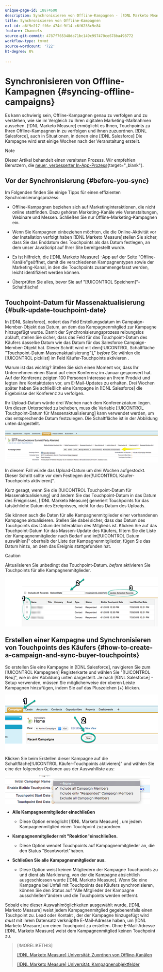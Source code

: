 ```yaml
---
unique-page-id: 18874600
description: Synchronisieren von Offline-Kampagnen - [!DNL Marketo Measure]
title: Synchronisieren von Offline-Kampagnen
exl-id: a6f9e217-ff6e-474d-9f14-c6f6238c9e84
feature: Channels
source-git-commit: 4787f765348da71bc149c997470ce678ba498772
workflow-type: tm+mt
source-wordcount: '722'
ht-degree: 0%

---
```


# Synchronisieren von Offline-Kampagnen {#syncing-offline-campaigns}

Es kann schwierig sein, Offline-Kampagnen genau zu verfolgen und zu verstehen, wie sie im Vergleich zu Ihren digitalen Marketing-Maßnahmen aussehen. [!DNL Marketo Measure] ermöglicht es Ihnen, Touchpoints zu Ihren Offline-Kampagnen in zu verfolgen und ihnen zuzuordnen. [!DNL Salesforce], auch in Situationen, in denen eine [!DNL Salesforce] Die Kampagne wird erst einige Wochen nach der Veranstaltung erstellt.

>[!NOTE]
>
>Dieser Artikel behandelt einen veralteten Prozess. Wir empfehlen Benutzern, die [neuer, verbesserter In-App-Prozess](/help/channel-tracking-and-setup/offline-channels/custom-campaign-sync.md){target="_blank"}.

## Vor der Synchronisierung {#before-you-sync}

Im Folgenden finden Sie einige Tipps für einen effizienten Synchronisierungsprozess:

* Offline-Kampagnen beziehen sich auf Marketinginteraktionen, die nicht online stattfinden. Dazu gehören Marketing-Kanäle wie Veranstaltungen, Webinare und Messen. Schließen Sie nur Offline-Marketing-Kampagnen ein.
* Wenn Sie Kampagnen einbeziehen möchten, die die Online-Aktivität vor der Installation verfolgt haben [!DNL Marketo Measure]stellen Sie sicher, dass Sie das Enddatum des Touchpoints als das Datum festlegen, an dem unser JavaScript auf Ihrer Site bereitgestellt wurde.
* Es ist hilfreich, die [!DNL Marketo Measure] -App auf der Seite &quot;Offline-Kanäle&quot;geöffnet, damit die verschiedenen Kampagnentypen sowie der Marketing-Kanal, in den die Touchpoints zusammengefasst werden, leicht identifiziert werden können.

* Überprüfen Sie alles, bevor Sie auf &quot;[!UICONTROL Speichern]&quot;-Schaltfläche!

## Touchpoint-Datum für Massenaktualisierung {#bulk-update-touchpoint-date}

In [!DNL Salesforce], notiert das Feld Erstellungsdatum im Campaign-Member-Objekt das Datum, an dem das Kampagnenmitglied zur Kampagne hinzugefügt wurde. Damit der Synchronisierungsprozess reibungslos abläuft, stellen Sie sicher, dass das Feld für das Touchpoint-Datum des Käufers dasselbe Datum wie das Datum für das Salesforce Campaign-Member-Objekt hat. Dieser Schritt wird mit dem[!UICONTROL Schaltfläche &quot;Touchpoint-Datum Massenaktualisierung&quot;],&quot; _before_ Sie wählen die [!UICONTROL picklist] im Feld Käufer-Touchpoints aktivieren .

Warum ist das wichtig? Stellen Sie sich einen Moment vor, dass Ihr Unternehmen einen Stand auf einer Konferenz im Januar gesponsert hat. Auf der Konferenz zeigten 100 Personen Interesse an Ihrem Produkt und legten ihre Kontaktdaten vor, um E-Mail-Updates zu erhalten. Drei Wochen später haben Sie schließlich eine Kampagne in [!DNL Salesforce] die Ergebnisse der Konferenz zu verfolgen.

Ihr Upload-Datum würde drei Wochen nach dem Konferenzdatum liegen. Um diesen Unterschied zu beheben, muss die Variable [!UICONTROL Touchpoint-Datum für Massenaktualisierung] kann verwendet werden, um das entsprechende Datum festzulegen. Die Schaltfläche ist in der Abbildung unten dargestellt.

![](assets/1-3.png)

In diesem Fall würde das Upload-Datum um drei Wochen aufgestockt. Dieser Schritt sollte vor dem Festlegen der[!UICONTROL Käufer-Touchpoints aktivieren]&quot;.

Kurz gesagt, wenn Sie die [!UICONTROL Touchpoint-Datum für Massenaktualisierung] und ändern Sie das Touchpoint-Datum in das Datum des Ereignisses, [!DNL Marketo Measure] generiert Touchpoints für das tatsächliche Datum des Ereignisses, nicht für das Datum des Uploads.

Sie können auch die Daten für alle Kampagnenmitglieder einer vorhandenen Kampagne aktualisieren. Stellen Sie dabei sicher, dass das Datum des Touchpoints das Datum der Interaktion des Mitglieds ist. Klicken Sie auf das Touchpoint-Datum für das Massen-Update des Käufers, filtern Sie die Liste der Kampagnenmitglieder nach Bedarf und im[!UICONTROL Datum auswählen]&quot; oberhalb der Liste der Kampagnenmitglieder, fügen Sie das Datum hinzu, an dem das Ereignis stattgefunden hat.

>[!CAUTION]
>
>Aktualisieren Sie unbedingt das Touchpoint-Datum. _before_ aktivieren Sie Touchpoints für alle Kampagnenmitglieder.

![](assets/2-3.png)

## Erstellen einer Kampagne und Synchronisieren von Touchpoints des Käufers {#how-to-create-a-campaign-and-sync-buyer-touchpoints}

So erstellen Sie eine Kampagne in [!DNL Salesforce], navigieren Sie zum [!UICONTROL Kampagnen] Registerkarte und wählen Sie &quot;[!UICONTROL Neu]&quot;, wie in der Abbildung unten dargestellt. Je nach [!DNL Salesforce] -Setup verwenden, müssen Sie möglicherweise der oberen Leiste Kampagnen hinzufügen, indem Sie auf das Pluszeichen (+) klicken.

![](assets/3-3.png)

Klicken Sie beim Erstellen dieser Kampagne auf die Schaltfläche[!UICONTROL Käufer-Touchpoints aktivieren]&quot; und wählen Sie eine der folgenden Optionen aus der Auswahlliste aus:

![](assets/4-3.png)

* **Alle Kampagnenmitglieder einschließen**
   * Diese Option ermöglicht [!DNL Marketo Measure] , um jedem Kampagnenmitglied einen Touchpoint zuzuordnen.

* **Kampagnenmitglieder mit &quot;Reaktion&quot;einschließen.**
   * Diese Option wendet Touchpoints auf Kampagnenmitglieder an, die den Status &quot;Beantwortet&quot;haben.

* **Schließen Sie alle Kampagnenmitglieder aus.**
   * Diese Option weist keinen Mitgliedern der Kampagne Touchpoints zu und dient als Markierung, von der die Kampagne absichtlich ausgeschlossen wurde [!DNL Marketo Measure]. Wenn Sie eine Kampagne bei Unfall mit Touchpoints des Käufers synchronisieren, können Sie den Status auf &quot;Alle Mitglieder der Kampagne ausschließen&quot;ändern und die Touchpoints werden entfernt.

Sobald eine dieser Auswahlmöglichkeiten ausgewählt wurde, [!DNL Marketo Measure] weist jedem Kampagnenmitglied gegebenenfalls einen Touchpoint zu. Lead oder Kontakt , der der Kampagne hinzugefügt wird _must_ mit ihrem Datensatz verknüpfte E-Mail-Adresse haben, um [!DNL Marketo Measure] um einen Touchpoint zu erstellen. Ohne E-Mail-Adresse [!DNL Marketo Measure] weist dem Kampagnenmitglied keinen Touchpoint zu.

>[!MORELIKETHIS]
>
>[[!DNL Marketo Measure] Universität: Zuordnen von Offline-Kanälen](https://universityonline.marketo.com/courses/bizible-fundamentals-channel-management/#/page/5c630eca34d9f0367662b77f)
>
>[[!DNL Marketo Measure] Universität: Kampagnenobjektfelder](https://universityonline.marketo.com/courses/bizible-fundamentals-channel-management/#/page/5c63007334d9f0367662b758)

